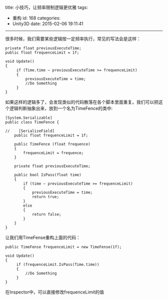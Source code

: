 title: 小技巧，让频率限制逻辑更优雅
tags:
  - 重构
id: 168
categories:
  - Unity3D
date: 2015-02-06 19:11:41
---

很多时候，我们需要某些逻辑按一定频率执行，常见的写法会是这样：

```
private float previousExecuteTime;
public float frequenceLimit = 1f;
 
void Update()
{
     if (Time.time – previousExecuteTime >= frequenceLimit)
     {
         previousExecuteTime = time;
         //Do Something
     }
}
```
<!--more-->

如果这样的逻辑多了，会发现类似的代码散落在各个脚本里面重复。我们可以把这个逻辑判断抽象出来，放到一个名为TimeFence的类中:

```
[System.Serializable]
public class TimeFence {
 
//    [SerializeField]
    public float frequenceLimit = 1f;
    
    public TimeFence (float frequence)
    {
        frequenceLimit = frequence;
    }
 
    private float previousExecuteTime;
 
    public bool IsPass(float time)
    {
        if (time – previousExecuteTime >= frequenceLimit)
        {
            previousExecuteTime = time;
            return true;
        }
        else
        {
            return false;
        }
    }
}
```

让我们用TimeFense重构上面的代码：

```
public TimeFense frequenceLimit = new TimeFense(1f);
 
void Update()
{
     if (frequenceLimit.IsPass(Time.time))
     {
         //Do Something
     }
}
```

在Inspector中，可以直接修改frequenceLimit的值